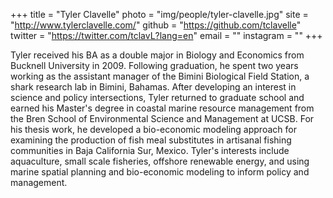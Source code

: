 +++
title = "Tyler Clavelle"
photo = "img/people/tyler-clavelle.jpg"
site = "http://www.tylerclavelle.com/"
github = "https://github.com/tclavelle"
twitter = "https://twitter.com/tclavL?lang=en"
email = ""
instagram = ""
+++

Tyler received his BA as a double major in Biology and Economics from Bucknell University in 2009. Following graduation, he spent two years working as the assistant manager of the Bimini Biological Field Station, a shark research lab in Bimini, Bahamas. After developing an interest in science and policy intersections, Tyler returned to graduate school and earned his Master's degree in coastal marine resource management from the Bren School of Environmental Science and Management at UCSB. For his thesis work, he developed a bio-economic modeling approach for examining the production of fish meal substitutes in artisanal fishing communities in Baja California Sur, Mexico. Tyler's interests include aquaculture, small scale fisheries, offshore renewable energy, and using marine spatial planning and bio-economic modeling to inform policy and management.